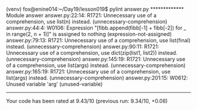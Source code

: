(venv) fox@enine014:~/Day19/lesson019$ pylint answer.py 
************* Module answer
answer.py:22:14: R1721: Unnecessary use of a comprehension, use list(n) instead. (unnecessary-comprehension)
answer.py:44:4: W0106: Expression "[fibb.append(fibb[-1] + fibb[-2]) for _ in range(2, n + 1)]" is assigned to nothing (expression-not-assigned)
answer.py:79:13: R1721: Unnecessary use of a comprehension, use list(final) instead. (unnecessary-comprehension)
answer.py:90:11: R1721: Unnecessary use of a comprehension, use dict(zip(list1, list2)) instead. (unnecessary-comprehension)
answer.py:145:19: R1721: Unnecessary use of a comprehension, use list(args) instead. (unnecessary-comprehension)
answer.py:165:19: R1721: Unnecessary use of a comprehension, use list(args) instead. (unnecessary-comprehension)
answer.py:201:15: W0612: Unused variable 'arg' (unused-variable)

------------------------------------------------------------------
Your code has been rated at 9.43/10 (previous run: 9.34/10, +0.08)
